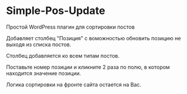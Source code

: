 # Simple-Pos-Update
Простой WordPress плагин для сортировки постов

Добавляет столбец "Позиция" с воможностью обновить позицию не выходя из списка постов.

Столбец добавляется ко всем типам постов.

Поставьте номер позиции и кликните 2 раза по полю, в котором находится значение позиции.

Логика сортировки на фронте сайта остается на Вас.
